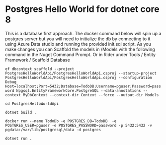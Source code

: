 # Postgres Hello World for dotnet core 8

This is a database first approach. The docker command below will spin up a postgres server but you will need to initialize the db by connecting to it using Azure Data studio and running the provided init.sql script. As you make changes you can Scaffold the models in /Models with the following command in the Nuget Command Prompt. Or in Rider under Tools / Entity Framework / Scaffold Database

`ef dbcontext scaffold --project PostgresHelloWorldApi/PostgresHelloWorldApi.csproj --startup-project PostgresHelloWorldApi/PostgresHelloWorldApi.csproj --configuration Debug Host=localhost;Port=5432;Database=TodoDB;Username=pguser;Password=password Npgsql.EntityFrameworkCore.PostgreSQL --data-annotations --context MyDbContext --context-dir Context --force --output-dir Models`

`cd PostgresHelloWorldApi`

`dotnet build .`

`docker run --name TodoDb -e POSTGRES_DB=TodoDB  -e POSTGRES_USER=pguser -e POSTGRES_PASSWORD=password -p 5432:5432 -v pgdata:/var/lib/postgresql/data -d postgres`

`dotnet run .`